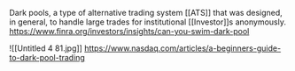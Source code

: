 Dark pools, a type of alternative trading system [[ATS]] that was designed, in general, to handle large trades for institutional [[Investor]]s anonymously.
https://www.finra.org/investors/insights/can-you-swim-dark-pool

![[Untitled 4 81.jpg]]
https://www.nasdaq.com/articles/a-beginners-guide-to-dark-pool-trading